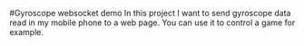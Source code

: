 #Gyroscope websocket demo
In this project I want to send gyroscope data read in my mobile phone to a web page. You can use it to control a game for example.
